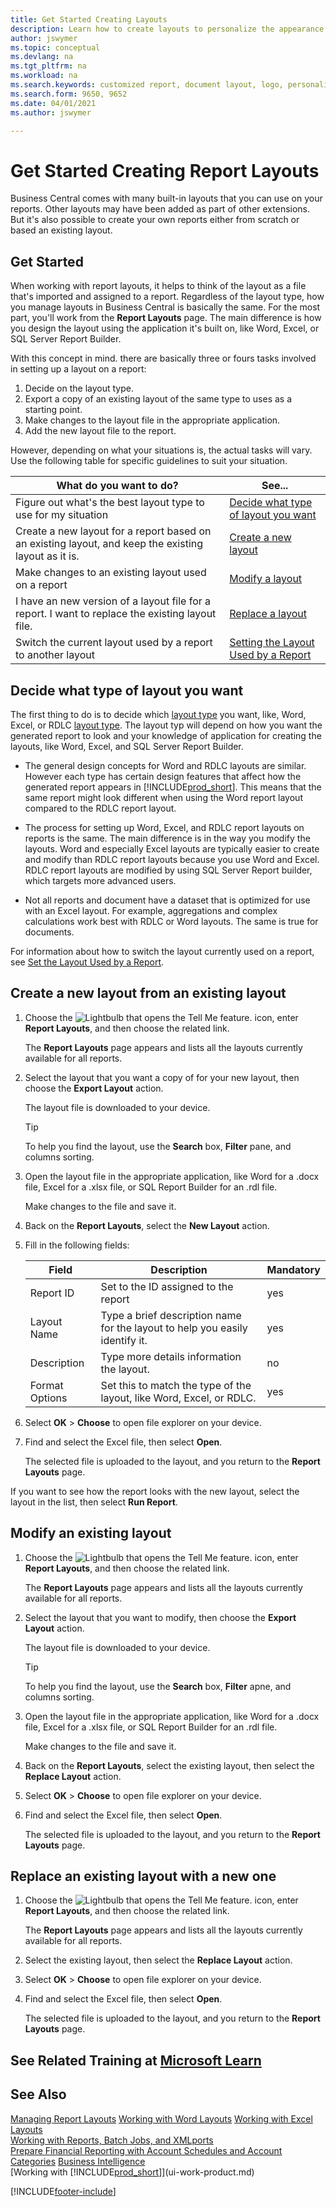 ```yaml
---
title: Get Started Creating Layouts
description: Learn how to create layouts to personalize the appearance of a report when viewed, printed, or saved.
author: jswymer
ms.topic: conceptual
ms.devlang: na
ms.tgt_pltfrm: na
ms.workload: na
ms.search.keywords: customized report, document layout, logo, personalize
ms.search.form: 9650, 9652
ms.date: 04/01/2021
ms.author: jswymer

---
```

# Get Started Creating Report Layouts

Business Central comes with many built-in layouts that you can use on your reports. Other layouts may have been added as part of other extensions. But it's also possible to create your own reports either from scratch or based an existing layout.

## Get Started

When working with report layouts, it helps to think of the layout as a file that's imported and assigned to a report. Regardless of the layout type, how you manage layouts in Business Central is basically the same. For the most part, you'll work from the **Report Layouts** page. The main difference is how you design the layout using the application it's built on, like Word, Excel, or SQL Server Report Builder.

With this concept in mind. there are basically three or fours tasks involved in setting up a layout on a report:

1. Decide on the layout type.
2. Export a copy of an existing layout of the same type to uses as a starting point.
3. Make changes to the layout file in the appropriate application.
4. Add the new layout file to the report.

However, depending on what your situations is, the actual tasks will vary. Use the following table for specific guidelines to suit your situation.

|What do you want to do?|See...|
|-----------------------|------|
|Figure out what's the best layout type to use for my situation|[Decide what type of layout you want](#decide)|
|Create a new layout for a report based on an existing layout, and keep the existing layout as it is.|[Create a new layout](#create)|
|Make changes to an existing layout used on a report|[Modify a layout](#modify)|
|I have an new version of a layout file for a report. I want to replace the existing layout file.|[Replace a layout](#modify)|
|Switch the current layout used by a report to another layout|[Setting the Layout Used by a Report](ui-set-report-layout.md)|

## <a name="decide"></a>Decide what type of layout you want

The first thing to do is to decide which [layout type]() you want, like, Word, Excel, or RDLC [layout type](). The layout typ  will depend on how you want the generated report to look and your knowledge of application for creating the layouts, like Word, Excel, and SQL Server Report Builder.

* The general design concepts for Word and RDLC layouts are similar. However each type has certain design features that affect how the generated report appears in [!INCLUDE[prod_short](includes/prod_short.md)]. This means that the same report might look different when using the Word report layout compared to the RDLC report layout.

* The process for setting up Word, Excel, and RDLC report layouts on reports is the same. The main difference is in the way you modify the layouts. Word and especially Excel layouts are typically easier to create and modify than RDLC report layouts because you use Word and Excel. RDLC report layouts are modified by using SQL Server Report builder, which targets more advanced users.

* Not all reports and document have a dataset that is optimized for use with an Excel layout. For example, aggregations and complex calculations work best with RDLC or Word layouts. The same is true for documents.

For information about how to switch the layout currently used on a report, see [Set the Layout Used by a Report](ui-set-report-layout.md).

## <a name="create"></a>Create a new layout from an existing layout

1. Choose the ![Lightbulb that opens the Tell Me feature.](media/ui-search/search_small.png "Tell me what you want to do") icon, enter **Report Layouts**, and then choose the related link.

   The **Report Layouts** page appears and lists all the layouts currently available for all reports.
2. Select the layout that you want a copy of for your new layout, then choose the **Export Layout** action.

   The layout file is downloaded to your device. 

    > [!TIP]
    > To help you find the layout, use the **Search** box, **Filter** pane, and columns sorting.

3. Open the layout file in the appropriate application, like Word for a .docx file, Excel for a .xlsx file, or SQL Report Builder for an .rdl file.

   Make changes to the file and save it.

4. Back on the **Report Layouts**, select the **New Layout** action.
5. Fill in the following fields:

   |Field|Description|Mandatory|
   |-----|-----------|---------|
   |Report ID|Set to the ID assigned to the report|yes|
   |Layout Name| Type a brief description name for the layout to help you easily identify it.|yes|
   |Description| Type more details information the layout. |no|
   |Format Options|Set this to match the type of the layout, like Word, Excel, or RDLC.|yes|

6. Select **OK** > **Choose** to open file explorer on your device.
7. Find and select the Excel file, then select **Open**.

   The selected file is uploaded to the layout, and you return to the **Report Layouts** page.

If you want to see how the report looks with the new layout, select the layout in the list, then select **Run Report**.

## <a name="modify"></a>Modify an existing layout

1. Choose the ![Lightbulb that opens the Tell Me feature.](media/ui-search/search_small.png "Tell me what you want to do") icon, enter **Report Layouts**, and then choose the related link.

   The **Report Layouts** page appears and lists all the layouts currently available for all reports.
2. Select the layout that you want to modify, then choose the **Export Layout** action.

   The layout file is downloaded to your device. 

   > [!TIP]
   > To help you find the layout, use the **Search** box, **Filter** apne, and columns sorting.

3. Open the layout file in the appropriate application, like Word for a .docx file, Excel for a .xlsx file, or SQL Report Builder for an .rdl file.

   Make changes to the file and save it.

4. Back on the **Report Layouts**, select the existing layout, then select the **Replace Layout** action.
5. Select **OK** > **Choose** to open file explorer on your device.
6. Find and select the Excel file, then select **Open**.

   The selected file is uploaded to the layout, and you return to the **Report Layouts** page.

## <a name="replace"></a>Replace an existing layout with a new one

1. Choose the ![Lightbulb that opens the Tell Me feature.](media/ui-search/search_small.png "Tell me what you want to do") icon, enter **Report Layouts**, and then choose the related link.

   The **Report Layouts** page appears and lists all the layouts currently available for all reports.
2. Select the existing layout, then select the **Replace Layout** action.
5. Select **OK** > **Choose** to open file explorer on your device.
6. Find and select the Excel file, then select **Open**.

   The selected file is uploaded to the layout, and you return to the **Report Layouts** page.


## See Related Training at [Microsoft Learn](/learn/modules/change-documents-dynamics-365-business-central/index)

## See Also

[Managing Report Layouts](ui-manage-report-layouts.md)
[Working with Word Layouts](ui-how-add-fields-word-report-layout.md) 
[Working with Excel Layouts](ui-excel-report-layouts.md)  
[Working with Reports, Batch Jobs, and XMLports](ui-work-report.md)  
[Prepare Financial Reporting with Account Schedules and Account Categories](bi-how-work-account-schedule.md) 
[Business Intelligence](bi.md)  
[Working with [!INCLUDE[prod_short](includes/prod_short.md)]](ui-work-product.md)  


[!INCLUDE[footer-include](includes/footer-banner.md)]